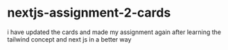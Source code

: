 # nextjs-assignment-2-cards
i have updated the cards and made my assignment again after learning the tailwind concept and next js in a better way
